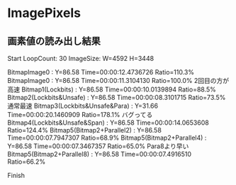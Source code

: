 # ImagePixels

## 画素値の読み出し結果

Start
LoopCount: 30
ImageSize: W=4592 H=3448

BitmapImage0                       : Y=86.58 Time=00:00:12.4736726 Ratio=110.3%
BitmapImage0                       : Y=86.58 Time=00:00:11.3104130 Ratio=100.0%  2回目の方が高速
Bitmap1(Lockbits)                  : Y=86.58 Time=00:00:10.0139894 Ratio=88.5%
Bitmap2(Lockbits&Unsafe)           : Y=86.58 Time=00:00:08.3101715 Ratio=73.5%    通常最速
Bitmap3(Lockbits&Unsafe&Para)      : Y=31.66 Time=00:00:20.1460909 Ratio=178.1%   バグってる
Bitmap4(Lockbits&Unsafe&Span)      : Y=86.58 Time=00:00:14.0653608 Ratio=124.4%
Bitmap5(Bitmap2+Parallel2)         : Y=86.58 Time=00:00:07.7947307 Ratio=68.9%
Bitmap5(Bitmap2+Parallel4)         : Y=86.58 Time=00:00:07.3467357 Ratio=65.0%    Para8より早い
Bitmap5(Bitmap2+Parallel8)         : Y=86.58 Time=00:00:07.4916510 Ratio=66.2%

Finish

